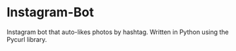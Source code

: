 Instagram-Bot
=============

Instagram bot that auto-likes photos by hashtag.  Written in Python using the Pycurl library.